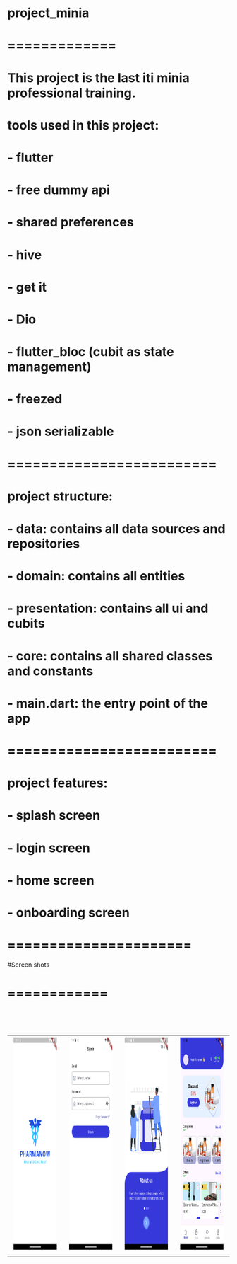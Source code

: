 # project_minia
# =============
# This project is the last iti minia professional training.
# tools used in this project:
# - flutter
# - free dummy api
# - shared preferences
# - hive
# - get it
# - Dio
# - flutter_bloc (cubit as state management)
# - freezed
# - json serializable
# =========================
# project structure:
# - data: contains all data sources and repositories
# - domain: contains all entities 
# - presentation: contains all ui and cubits
# - core: contains all shared classes and constants
# - main.dart: the entry point of the app
# =========================
# project features:
# - splash screen
# - login screen
# - home screen
# - onboarding screen
# ======================
#Screen shots
# ============
# <table>
#   <tr>
#     <td><img src="splash.png" width=270 height=480></td>
#     <td><img src="login.png" width=270 height=480></td>
#     <td><img src="onboarding.png" width=270 height=480></td>
#     <td><img src="home.png" width=270 height=480></td>
#   </tr>
#   </table>






